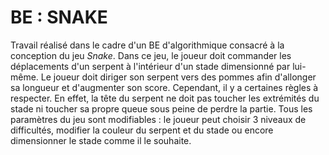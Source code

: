 # BE : SNAKE
Travail réalisé dans le cadre d'un BE d'algorithmique consacré à la conception du jeu *Snake*.
Dans ce jeu, le joueur doit commander les déplacements d'un serpent à l'intérieur d'un stade dimensionné par lui-même. Le joueur doit diriger son serpent vers des pommes afin d'allonger sa longueur et d'augmenter son score. Cependant, il y a certaines règles à respecter. En effet, la tête du serpent ne doit pas toucher les extrémités du stade ni toucher sa propre queue sous peine de perdre la partie. Tous les paramètres du jeu sont modifiables : le joueur peut choisir 3 niveaux de difficultés, modifier la couleur du serpent et du stade ou encore dimensionner le stade comme il le souhaite.
